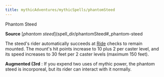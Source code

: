 ```yaml
---
title: mythicAdventures/mythicSpells/phantomSteed
---
```

Phantom Steed

**Source** [_phantom steed_](spell_dir/phantomSteed#_phantom-steed

The steed's rider automatically succeeds at [Ride](skill_dir/ride#_ride) checks to remain mounted. The mount's hit points increase to 10 plus 2 per caster level, and its speed increases to 30 feet per 2 caster levels (maximum 150 feet).

**Augmented (3rd** : If you expend two uses of mythic power, the phantom steed is incorporeal, but its rider can interact with it normally.

